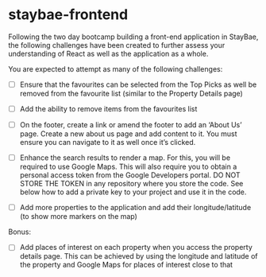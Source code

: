 # staybae-frontend

Following the two day bootcamp building a front-end application in StayBae, the following
challenges have been created to further assess your understanding of React as well as the
application as a whole.

You are expected to attempt as many of the following challenges:

- [ ] Ensure that the favourites can be selected from the Top Picks as well be removed from the
      favourite list (similar to the Property Details page)

- [ ] Add the ability to remove items from the favourites list

- [ ] On the footer, create a link or amend the footer to add an ‘About Us’ page. Create a new about
      us page and add content to it. You must ensure you can navigate to it as well once it’s clicked.

- [ ] Enhance the search results to render a map. For this, you will be required to use Google Maps.
      This will also require you to obtain a personal access token from the Google Developers portal.
      DO NOT STORE THE TOKEN in any repository where you store the code. See below how to
      add a private key to your project and use it in the code.

- [ ] Add more properties to the application and add their longitude/latitude (to show more markers
      on the map)

Bonus:

- [ ] Add places of interest on each property when you access the property details page. This can
      be achieved by using the longitude and latitude of the property and Google Maps for places of
      interest close to that
